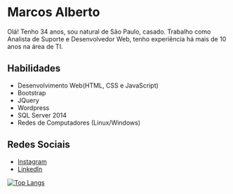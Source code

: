<h1>Marcos Alberto</h1>
<p>Olá! Tenho 34 anos, sou natural de São Paulo, casado.
Trabalho como Analista de Suporte e Desenvolvedor Web, tenho experiência há mais de 10 anos na área de TI.</p>

<h2>Habilidades</h2>
<ul>

  <li>Desenvolvimento Web(HTML, CSS e JavaScript)</li>
  <li>Bootstrap</li>
  <li>JQuery</li>
  <li>Wordpress</li>
  <li>SQL Server 2014</li>
  <li>Redes de Computadores (Linux/Windows)</li>
</ul>

<h2>Redes Sociais</h2> 
<ul>
  <li><a href="https://www.instagram.com/marcosalberto.c/">Instagram</a></li>
  <li><a href="https://www.linkedin.com/in/marcosalbertoc/">LinkedIn</a></li>
</ul>


[![Top Langs](https://github-readme-stats.vercel.app/api/top-langs/?username=malbertoconceicao)](https://github.com/anuraghazra/github-readme-stats)
